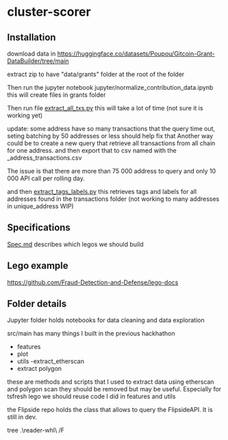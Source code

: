 # cluster-scorer

## Installation
download data in https://huggingface.co/datasets/Poupou/Gitcoin-Grant-DataBuilder/tree/main

extract zip to have 
"data/grants" folder at the root of the folder

Then run the jupyter notebook jupyter/normalize_contribution_data.ipynb
this will create files in grants folder

Then run file [extract_all_txs.py](https://github.com/poupou-web3/cluster-scorer/blob/main/src/main/extract_all_txs.py) 
this will take a lot of time (not sure it is working yet)

update: some address have so many transactions that the query time out, seting batching by 50 addresses or less should help fix that
Another way could be to create a new query that retrieve all transactions from all chain for one address. and then export that to csv named with the _address_transactions.csv

The issue is that there are more than 75 000 address to query and only 10 000 API call per rolling day.


and then [extract_tags_labels.py](https://github.com/poupou-web3/cluster-scorer/blob/main/src/main/extract_tags_labels.py)
this retrieves tags and labels for all addresses found in the transactions folder (not working to many addresses in unique_address WIP)

## Specifications
[Spec.md](https://github.com/poupou-web3/cluster-scorer/blob/main/spec.md) describes which legos we should build

## Lego example 
https://github.com/Fraud-Detection-and-Defense/lego-docs

## Folder details
Jupyter folder holds notebooks for data cleaning and data exploration

src/main has many things I built in the previous hackhathon
- features
- plot
- utils
-extract_etherscan
- extract polygon

these are methods and scripts that I used to extract data using etherscan and polygon scan they should be removed but may be useful. Especially for tsfresh lego we should reuse code I did in features and utils

the Flipside repo holds the class that allows to query the FlipsideAPI. It is still in dev.


tree .\reader-whl\ /F